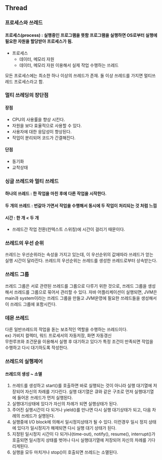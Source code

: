 ## Thread

### 프로세스와 쓰레드

#### 프로세스(process) : 실행중인 프로그램을 뜻함 프로그램을 실행하면 OS로부터 실행에 필요한 자원을 할당받아 프로세스가 됨.

- 프로세스
    - 데이터, 메모리 자원
    - 데이터, 메모리 자원 이용해서 실제 작업 수행하는 쓰레드

모든 프로세스에는 최소한 하나 이상의 쓰레드가 존재. 둘 이상 쓰레드를 가지면 멀티쓰레드 프로세스라고 함.

### 멀티 쓰레딩의 장단점

#### 장점

- CPU의 사용률을 향상 시킨다.
- 자원을 보다 효율적으로 사용할 수 있다.
- 사용자에 대한 응답성이 향상된다.
- 작업이 분리되어 코드가 간결해진다.

#### 단점

- 동기화
- 교착상태

### 싱글 쓰레드와 멀티 쓰레드

#### 하나의 쓰레드 : 한 작업을 마친 후에 다른 작업을 시작한다.

#### 두 개의 쓰레드 : 번갈아 가면서 작업을 수행해서 동시에 두 작업이 처리되는 것 처럼 느낌

#### 시간 : 한 개 < 두 개

- 쓰레드간 작업 전환(컨텍스트 스위칭)에 시간이 걸리기 때문이다.

### 쓰레드의 우선 순위

쓰레드는 우선순위라는 속성을 가지고 있는데, 이 우선순위의 값에따라 쓰레드가 얻는 실행 시간이 달라진다.
쓰레드의 우선순위는 쓰레드를 생성한 쓰레드로부터 상속받는다.

### 쓰레드 그룹

쓰레드 그룹은 서로 관련된 쓰레드를 그룹으로 다루기 위한 것으로, 쓰레드 그룹을 생성해서 쓰레드를 그룹으로 묶어서 관리할 수 있다.
자바 어플리케이션이 실행되면, JVM은 main과 system이라는 쓰레드 그룹을 만들고 JVM운영에 필요한 쓰레드들을 생성해서 이 쓰레드 그룹에 포함시킨다.

### 데몬 쓰레드

다른 일반쓰레드의 작업을 돋는 보조적인 역할을 수행하는 쓰레드이다.\
ex) 가비지 컬렉터, 워드 프로세서의 자동저장, 화면 자동갱신\
무한루프와 조건문을 이용해서 실행 후 대기하고 있다가 특정 조건이 만족되면 작업을 수행하고 다시 대기하도록 작성한다.

### 쓰레드의 실행제어

#### 쓰레드의 생성 ~ 소멸

1. 쓰레드를 생성하고 start()를 호출하면 바로 실행되는 것이 아니라 실행 대기열에 저장되어 자신의 차례를 기다린다. 실행 대기열은 큐와 같은 구조로 먼저 실행대기열에 들어온 쓰레드가 먼저 실행된다.
2. 실행대기상태에 있다가 자신의 차례가 되면 실행상태가 된다.
3. 주어진 실행시간이 다 되거나 yield()를 만나면 다시 실행 대기상태가 되고, 다음 차례의 쓰레드가 실행된다.
4. 실행중에 I/O block에 의해서 일시정지상태가 될 수 있다. 이런경우 일시 정지 상태에 있다가 일시정지가 해제되면 다시 실행 대기 상태가 된다.
5. 지정된 일시정지 시간이 다 되거나(time-out), notify(), resume(), interrupt()가 호출되면 일시정지 상태를 벗어나 다시 실행대기열에 저장되어 자신의 차례를 기다리게된다.
6. 실행을 모두 마치거나 stop()이 호출되면 쓰레드는 소멸된다.
